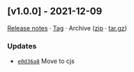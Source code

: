 ## [v1.0.0] - 2021-12-09

[Release notes](https://github.com/betahuhn/deta-express-starter/releases/tag/v1.0.0) · [Tag](https://github.com/betahuhn/deta-express-starter/tree/v1.0.0) · Archive ([zip](https://github.com/betahuhn/deta-express-starter/archive/v1.0.0.zip) · [tar.gz](https://github.com/betahuhn/deta-express-starter/archive/v1.0.0.tar.gz))

### Updates

- [`e0d36a8`](https://github.com/betahuhn/deta-express-starter/commit/e0d36a8)  Move to cjs
